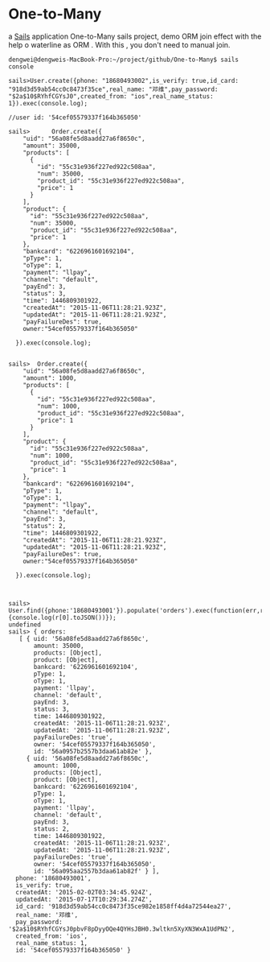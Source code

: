 # One-to-Many

a [Sails](http://sailsjs.org) application
One-to-Many sails project, demo ORM join effect with the help o waterline as ORM . With this , you don't need to manual join.
  
    dengwei@dengweis-MacBook-Pro:~/project/github/One-to-Many$ sails console
    
    sails>User.create({phone: "18680493002",is_verify: true,id_card: "918d3d59ab54cc0c8473f35ce",real_name: "邓维",pay_password: "$2a$10$RYhfCGYsJ0",created_from: "ios",real_name_status: 1}).exec(console.log);
    
    //user id: '54cef05579337f164b365050'
    
    sails>      Order.create({
        "uid": "56a08fe5d8aadd27a6f8650c",
        "amount": 35000,
        "products": [
          {
            "id": "55c31e936f227ed922c508aa",
            "num": 35000,
            "product_id": "55c31e936f227ed922c508aa",
            "price": 1
          }
        ],
        "product": {
          "id": "55c31e936f227ed922c508aa",
          "num": 35000,
          "product_id": "55c31e936f227ed922c508aa",
          "price": 1
        },
        "bankcard": "6226961601692104",
        "pType": 1,
        "oType": 1,
        "payment": "llpay",
        "channel": "default",
        "payEnd": 3,
        "status": 3,
        "time": 1446809301922,
        "createdAt": "2015-11-06T11:28:21.923Z",
        "updatedAt": "2015-11-06T11:28:21.923Z",
        "payFailureDes": true,
        owner:"54cef05579337f164b365050"
        
      }).exec(console.log);
    
    
    sails>  Order.create({
        "uid": "56a08fe5d8aadd27a6f8650c",
        "amount": 1000,
        "products": [
          {
            "id": "55c31e936f227ed922c508aa",
            "num": 1000,
            "product_id": "55c31e936f227ed922c508aa",
            "price": 1
          }
        ],
        "product": {
          "id": "55c31e936f227ed922c508aa",
          "num": 1000,
          "product_id": "55c31e936f227ed922c508aa",
          "price": 1
        },
        "bankcard": "6226961601692104",
        "pType": 1,
        "oType": 1,
        "payment": "llpay",
        "channel": "default",
        "payEnd": 3,
        "status": 2,
        "time": 1446809301922,
        "createdAt": "2015-11-06T11:28:21.923Z",
        "updatedAt": "2015-11-06T11:28:21.923Z",
        "payFailureDes": true,
        owner:"54cef05579337f164b365050"
        
      }).exec(console.log);
    
    
    
    sails>      User.find({phone:'18680493001'}).populate('orders').exec(function(err,r){console.log(r[0].toJSON())});
    undefined
    sails> { orders: 
       [ { uid: '56a08fe5d8aadd27a6f8650c',
           amount: 35000,
           products: [Object],
           product: [Object],
           bankcard: '6226961601692104',
           pType: 1,
           oType: 1,
           payment: 'llpay',
           channel: 'default',
           payEnd: 3,
           status: 3,
           time: 1446809301922,
           createdAt: '2015-11-06T11:28:21.923Z',
           updatedAt: '2015-11-06T11:28:21.923Z',
           payFailureDes: 'true',
           owner: '54cef05579337f164b365050',
           id: '56a0957b2557b3daa61ab82e' },
         { uid: '56a08fe5d8aadd27a6f8650c',
           amount: 1000,
           products: [Object],
           product: [Object],
           bankcard: '6226961601692104',
           pType: 1,
           oType: 1,
           payment: 'llpay',
           channel: 'default',
           payEnd: 3,
           status: 2,
           time: 1446809301922,
           createdAt: '2015-11-06T11:28:21.923Z',
           updatedAt: '2015-11-06T11:28:21.923Z',
           payFailureDes: 'true',
           owner: '54cef05579337f164b365050',
           id: '56a095aa2557b3daa61ab82f' } ],
      phone: '18680493001',
      is_verify: true,
      createdAt: '2015-02-02T03:34:45.924Z',
      updatedAt: '2015-07-17T10:29:34.274Z',
      id_card: '918d3d59ab54cc0c8473f35ce982e1858ff4d4a72544ea27',
      real_name: '邓维',
      pay_password: '$2a$10$RYhfCGYsJ0pbvF8pDyyOQe4QYHsJBH0.3wltkn5XyXN3WxA1UdPN2',
      created_from: 'ios',
      real_name_status: 1,
      id: '54cef05579337f164b365050' }


